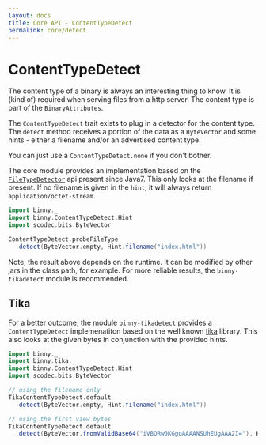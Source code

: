 ```yaml
---
layout: docs
title: Core API - ContentTypeDetect
permalink: core/detect
---
```



# ContentTypeDetect

The content type of a binary is always an interesting thing to know.
It is (kind of) required when serving files from a http server. The
content type is part of the `BinaryAttributes`.

The `ContentTypeDetect` trait exists to plug in a detector for the
content type. The `detect` method receives a portion of the data as a
`ByteVector` and some hints - either a filename and/or an advertised
content type.

You can just use a `ContentTypeDetect.none` if you don't bother.

The core module provides an implementation based on the
[`FileTypeDetector`](https://docs.oracle.com/javase/8/docs/api/java/nio/file/spi/FileTypeDetector.html)
api present since Java7. This only looks at the filename if present.
If no filename is given in the `hint`, it will always return
`application/octet-stream`.

```scala mdoc
import binny._
import binny.ContentTypeDetect.Hint
import scodec.bits.ByteVector

ContentTypeDetect.probeFileType
  .detect(ByteVector.empty, Hint.filename("index.html"))
```

Note, the result above depends on the runtime. It can be modified by
other jars in the class path, for example. For more reliable results,
the `binny-tikadetect` module is recommended.

## Tika

For a better outcome, the module `binny-tikadetect` provides a
`ContentTypeDetect` implemenatiton based on the well known
[tika](https://tika.apache.org/) library. This also looks at the given
bytes in conjunction with the provided hints.

```scala mdoc
import binny._
import binny.tika._
import binny.ContentTypeDetect.Hint
import scodec.bits.ByteVector

// using the filename only
TikaContentTypeDetect.default
  .detect(ByteVector.empty, Hint.filename("index.html"))

// using the first view bytes
TikaContentTypeDetect.default
  .detect(ByteVector.fromValidBase64("iVBORw0KGgoAAAANSUhEUgAAA2I="), Hint.none)
```
